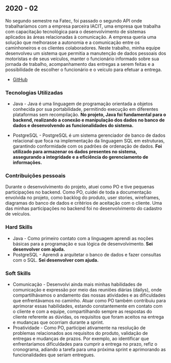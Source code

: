 ## 2020 - 02
No segundo semestre na Fatec, foi passado o segundo API onde trabalharíamos com a empresa parceira IACIT, uma empresa que trabalha com capacitação tecnológica para o desenvolvimento de sistemas aplicados às áreas relacionadas à comunicação. A empresa queria uma solução que melhorasse a autonomia e a comunicação entre os caminhoneiros e os clientes colaboradores. Neste trabalho, minha equipe desenvolveu um sistema que permitia a manutenção de dados pessoais dos motoristas e de seus veículos, manter o funcionário informado sobre sua jornada de trabalho, acompanhamento das entregas a serem feitas e a possibilidade de escolher o funcionário e o veículo para efetuar a entrega.

- [GitHub](https://github.com/Vitor-y/Projeto-Integrador)

### Tecnologias Utilizadas

- Java - Java é uma linguagem de programação orientada a objetos conhecida por sua portabilidade, permitindo execução em diferentes plataformas sem recompilação. **No projeto, Java foi fundamental para o backend, realizando a conexão e manipulação dos dados no banco de dados e desenvolvendo as funcionalidades do sistema.**

- PostgreSQL - PostgreSQL é um sistema gerenciador de banco de dados relacional que foca na implementação da linguagem SQL em estruturas, garantindo conformidade com os padrões de ordenação de dados. **Foi utilizado para armazenar os dados presentes no sistema, assegurando a integridade e a eficiência do gerenciamento de informações.**

### Contribuições pessoais 

Durante o desenvolvimento do projeto, atuei como PO e tive pequenas participações no backend. Como PO, cuidei de toda a documentação envolvida no projeto, como backlog do produto, user stories, wireframes, diagramas do banco de dados e critérios de aceitação com o cliente. Uma das minhas participações no backend foi no desenvolvimento do cadastro de veículos.

### Hard Skills 

- Java - Como primeiro contato com a linguagem aprendi as noções básicas para a programação e sua lógica de desenvolvimento. **Sei desenvolver com ajuda.** 
- PostgreSQL - Aprendi a arquitetar o banco de dados e fazer consultas com o SQL. **Sei desenvolver com ajuda.** 

### Soft Skills 

- Comunicação - Desenvolvi ainda mais minhas habilidades de comunicação e expressão por meio das reuniões diárias (dailys), onde compartilhávamos o andamento das nossas atividades e as dificuldades que enfrentávamos no caminho. Atuar como PO também contribuiu para aprimorar essas habilidades, estando constantemente em contato com o cliente e com a equipe, compartilhando sempre as respostas do cliente referente as dúvidas, os requisitos que foram aceitos na entrega e mudanças que ocorriam durante a sprint.
- Proatividade - Como PO, participei ativamente na resolução de problemas relacionados aos requisitos do produto, validação de entregas e mudanças de prazos. Por exemplo, ao identificar que enfrentaríamos dificuldades para cumprir a entrega no prazo, refiz o cronograma, adiando a tarefa para uma próxima sprint e aprimorando as funcionalidades que seriam entregues.
